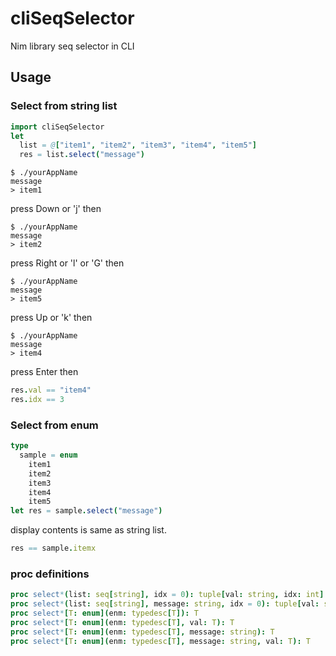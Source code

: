 # cliSeqSelector
Nim library seq selector in CLI

## Usage

### Select from string list

```nim
import cliSeqSelector
let
  list = @["item1", "item2", "item3", "item4", "item5"]
  res = list.select("message")
```
```
$ ./yourAppName
message
> item1
```
press Down or 'j' then
```
$ ./yourAppName
message
> item2
```
press Right or 'l' or 'G' then
```
$ ./yourAppName
message
> item5
```
press Up or 'k' then
```
$ ./yourAppName
message
> item4
```
press Enter then
```nim
res.val == "item4"
res.idx == 3
```

### Select from enum

```nim
type
  sample = enum
    item1
    item2
    item3
    item4
    item5
let res = sample.select("message")
```
display contents is same as string list.
```nim
res == sample.itemx
```

### proc definitions

```nim
proc select*(list: seq[string], idx = 0): tuple[val: string, idx: int]
proc select*(list: seq[string], message: string, idx = 0): tuple[val: string, idx: int]
proc select*[T: enum](enm: typedesc[T]): T
proc select*[T: enum](enm: typedesc[T], val: T): T
proc select*[T: enum](enm: typedesc[T], message: string): T
proc select*[T: enum](enm: typedesc[T], message: string, val: T): T
```
